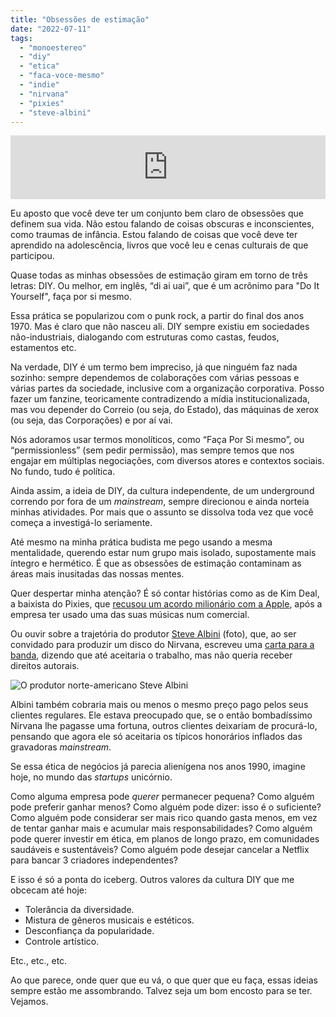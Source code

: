 ```yaml
---
title: "Obsessões de estimação"
date: "2022-07-11"
tags: 
  - "monoestereo"
  - "diy"
  - "etica"
  - "faca-voce-mesmo"
  - "indie"
  - "nirvana"
  - "pixies"
  - "steve-albini"
---
```


<iframe src="https://anchor.fm/monoestereo/embed/episodes/Obsesses-de-estimao-e1l3aur" height="102px" width="100%" frameborder="0" scrolling="no"></iframe>

Eu aposto que você deve ter um conjunto bem claro de obsessões que definem sua vida. Não estou falando de coisas obscuras e inconscientes, como traumas de infância. Estou falando de coisas que você deve ter aprendido na adolescência, livros que você leu e cenas culturais de que participou.

Quase todas as minhas obsessões de estimação giram em torno de três letras: DIY. Ou melhor, em inglês, “di ai uai”, que é um acrônimo para "Do It Yourself", faça por si mesmo.

Essa prática se popularizou com o punk rock, a partir do final dos anos 1970. Mas é claro que não nasceu ali. DIY sempre existiu em sociedades não-industriais, dialogando com estruturas como castas, feudos, estamentos etc.

Na verdade, DIY é um termo bem impreciso, já que ninguém faz nada sozinho: sempre dependemos de colaborações com várias pessoas e várias partes da sociedade, inclusive com a organização corporativa. Posso fazer um fanzine, teoricamente contradizendo a mídia institucionalizada, mas vou depender do Correio (ou seja, do Estado), das máquinas de xerox (ou seja, das Corporações) e por aí vai.

Nós adoramos usar termos monolíticos, como “Faça Por Si mesmo”, ou “permissionless” (sem pedir permissão), mas sempre temos que nos engajar em múltiplas negociações, com diversos atores e contextos sociais. No fundo, tudo é política.

Ainda assim, a ideia de DIY, da cultura independente, de um underground correndo por fora de um _mainstream_, sempre direcionou e ainda norteia minhas atividades. Por mais que o assunto se dissolva toda vez que você começa a investigá-lo seriamente.

Até mesmo na minha prática budista me pego usando a mesma mentalidade, querendo estar num grupo mais isolado, supostamente mais íntegro e hermético. É que as obsessões de estimação contaminam as áreas mais inusitadas das nossas mentes.

Quer despertar minha atenção? É só contar histórias como as de Kim Deal, a baixista do Pixies, que [recusou um acordo milionário com a Apple](https://whiplash.net/materias/news_718/342534-pixies.html), após a empresa ter usado uma das suas músicas num comercial.

Ou ouvir sobre a trajetória do produtor [Steve Albini](https://en.wikipedia.org/wiki/Steve_Albini) (foto), que, ao ser convidado para produzir um disco do Nirvana, escreveu uma [carta para a banda](https://faroutmagazine.co.uk/steve-albini-letter-to-nirvana/), dizendo que até aceitaria o trabalho, mas não queria receber direitos autorais.

![O produtor norte-americano Steve Albini](https://eduf.me/wp-content/uploads/2022/07/steve-albini.webp)

Albini também cobraria mais ou menos o mesmo preço pago pelos seus clientes regulares. Ele estava preocupado que, se o então bombadíssimo Nirvana lhe pagasse uma fortuna, outros clientes deixariam de procurá-lo, pensando que agora ele só aceitaria os típicos honorários inflados das gravadoras _mainstream_.

Se essa ética de negócios já parecia alienígena nos anos 1990, imagine hoje, no mundo das _startups_ unicórnio.

Como alguma empresa pode _querer_ permanecer pequena? Como alguém pode preferir ganhar menos? Como alguém pode dizer: isso é o suficiente? Como alguém pode considerar ser mais rico quando gasta menos, em vez de tentar ganhar mais e acumular mais responsabilidades? Como alguém pode querer investir em ética, em planos de longo prazo, em comunidades saudáveis e sustentáveis? Como alguém pode desejar cancelar a Netflix para bancar 3 criadores independentes?

E isso é só a ponta do iceberg. Outros valores da cultura DIY que me obcecam até hoje:

- Tolerância da diversidade.
- Mistura de gêneros musicais e estéticos.
- Desconfiança da popularidade.
- Controle artístico.

Etc., etc., etc.

Ao que parece, onde quer que eu vá, o que quer que eu faça, essas ideias sempre estão me assombrando. Talvez seja um bom encosto para se ter. Vejamos.
